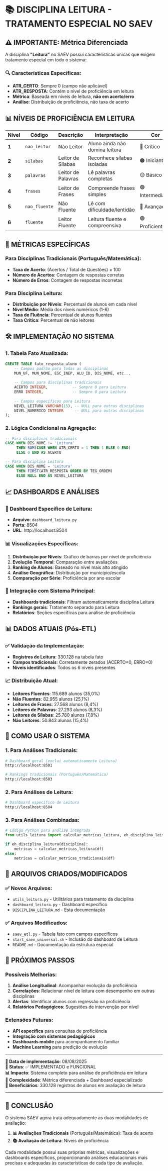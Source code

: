 # 📚 DISCIPLINA LEITURA - TRATAMENTO ESPECIAL NO SAEV

## ⚠️ **IMPORTANTE: Métrica Diferenciada**

A disciplina **"Leitura"** no SAEV possui características únicas que exigem tratamento especial em todo o sistema:

### 🔍 **Características Específicas:**

- **ATR_CERTO**: Sempre 0 (campo não aplicável)
- **ATR_RESPOSTA**: Contém o nível de proficiência em leitura
- **Métrica**: Baseada em níveis de leitura, **não em acerto/erro**
- **Análise**: Distribuição de proficiência, não taxa de acerto

## 📊 **NÍVEIS DE PROFICIÊNCIA EM LEITURA**

| **Nível** | **Código** | **Descrição** | **Interpretação** | **Cor** |
|-----------|------------|---------------|-------------------|---------|
| **1** | `nao_leitor` | Não Leitor | Aluno ainda não domina leitura | 🔴 Crítico |
| **2** | `silabas` | Leitor de Sílabas | Reconhece sílabas isoladas | 🟠 Iniciante |
| **3** | `palavras` | Leitor de Palavras | Lê palavras completas | 🟡 Básico |
| **4** | `frases` | Leitor de Frases | Compreende frases simples | 🟢 Intermediário |
| **5** | `nao_fluente` | Não Fluente | Lê com dificuldade/lentidão | 🔵 Avançado |
| **6** | `fluente` | Leitor Fluente | Leitura fluente e compreensiva | 🟣 Proficiente |

## 🎯 **MÉTRICAS ESPECÍFICAS**

### **Para Disciplinas Tradicionais (Português/Matemática):**
- **Taxa de Acerto**: (Acertos / Total de Questões) × 100
- **Número de Acertos**: Contagem de respostas corretas
- **Número de Erros**: Contagem de respostas incorretas

### **Para Disciplina Leitura:**
- **Distribuição por Níveis**: Percentual de alunos em cada nível
- **Nível Médio**: Média dos níveis numéricos (1-6)
- **Taxa de Fluência**: Percentual de alunos fluentes
- **Taxa Crítica**: Percentual de não leitores

## 🛠️ **IMPLEMENTAÇÃO NO SISTEMA**

### **1. Tabela Fato Atualizada:**
```sql
CREATE TABLE fato_resposta_aluno (
    -- Campos padrão para todas as disciplinas
    MUN_UF, MUN_NOME, ESC_INEP, ALU_ID, DIS_NOME, etc...
    
    -- Campos para disciplinas tradicionais
    ACERTO INTEGER,           -- Sempre 0 para Leitura
    ERRO INTEGER,             -- Sempre 0 para Leitura
    
    -- Campos específicos para Leitura
    NIVEL_LEITURA VARCHAR(15), -- NULL para outras disciplinas
    NIVEL_NUMERICO INTEGER     -- NULL para outras disciplinas
);
```

### **2. Lógica Condicional na Agregação:**
```sql
-- Para disciplinas tradicionais
CASE WHEN DIS_NOME != 'Leitura' 
     THEN SUM(CASE WHEN ATR_CERTO = 1 THEN 1 ELSE 0 END) 
     ELSE 0 END AS ACERTO

-- Para disciplina Leitura
CASE WHEN DIS_NOME = 'Leitura' 
     THEN FIRST(ATR_RESPOSTA ORDER BY TEG_ORDEM) 
     ELSE NULL END AS NIVEL_LEITURA
```

## 📈 **DASHBOARDS E ANÁLISES**

### **🎯 Dashboard Específico de Leitura:**
- **Arquivo**: `dashboard_leitura.py`
- **Porta**: 8504
- **URL**: http://localhost:8504

### **📊 Visualizações Específicas:**
1. **Distribuição por Níveis**: Gráfico de barras por nível de proficiência
2. **Evolução Temporal**: Comparação entre avaliações
3. **Ranking de Alunos**: Baseado no nível mais alto atingido
4. **Análise Geográfica**: Distribuição por município/escola
5. **Comparação por Série**: Proficiência por ano escolar

### **🔄 Integração com Sistema Principal:**
- **Dashboards tradicionais**: Filtram automaticamente disciplina Leitura
- **Rankings gerais**: Tratamento separado para Leitura
- **Relatórios**: Seções específicas para análise de proficiência

## 📊 **DADOS ATUAIS (Pós-ETL)**

### **✅ Validação da Implementação:**
- **Registros de Leitura**: 330.128 na tabela fato
- **Campos tradicionais**: Corretamente zerados (ACERTO=0, ERRO=0)
- **Níveis identificados**: Todos os 6 níveis presentes

### **📈 Distribuição Atual:**
- **Leitores Fluentes**: 115.689 alunos (35,0%)
- **Não Fluentes**: 82.955 alunos (25,1%)
- **Leitores de Frases**: 27.568 alunos (8,4%)
- **Leitores de Palavras**: 27.293 alunos (8,3%)
- **Leitores de Sílabas**: 25.780 alunos (7,8%)
- **Não Leitores**: 50.843 alunos (15,4%)

## 🎯 **COMO USAR O SISTEMA**

### **1. Para Análises Tradicionais:**
```bash
# Dashboard geral (exclui automaticamente Leitura)
http://localhost:8501

# Rankings tradicionais (Português/Matemática)
http://localhost:8503
```

### **2. Para Análises de Leitura:**
```bash
# Dashboard específico de Leitura
http://localhost:8504
```

### **3. Para Análises Combinadas:**
```python
# Código Python para análise integrada
from utils_leitura import calcular_metricas_leitura, eh_disciplina_leitura

if eh_disciplina_leitura(disciplina):
    metricas = calcular_metricas_leitura(df)
else:
    metricas = calcular_metricas_tradicionais(df)
```

## 📁 **ARQUIVOS CRIADOS/MODIFICADOS**

### **✅ Novos Arquivos:**
- `utils_leitura.py` - Utilitários para tratamento da disciplina
- `dashboard_leitura.py` - Dashboard específico
- `DISCIPLINA_LEITURA.md` - Esta documentação

### **✅ Arquivos Modificados:**
- `saev_etl.py` - Tabela fato com campos específicos
- `start_saev_universal.sh` - Inclusão do dashboard de Leitura
- `README.md` - Documentação da estrutura especial

## 🚀 **PRÓXIMOS PASSOS**

### **Possíveis Melhorias:**
1. **Análise Longitudinal**: Acompanhar evolução da proficiência
2. **Correlações**: Relacionar nível de leitura com desempenho em outras disciplinas
3. **Alertas**: Identificar alunos com regressão na proficiência
4. **Relatórios Pedagógicos**: Sugestões de intervenção por nível

### **Extensões Futuras:**
- **API específica** para consultas de proficiência
- **Integração com sistemas pedagógicos**
- **Dashboards mobile** para acompanhamento familiar
- **Machine Learning** para predição de evolução

---

**📅 Data de implementação**: 08/08/2025  
**🎯 Status**: ✅ IMPLEMENTADO e FUNCIONAL  
**📊 Impacto**: Sistema completo para análise de proficiência em leitura  
**🔧 Complexidade**: Métrica diferenciada + Dashboard especializado  
**👥 Beneficiários**: 330.128 registros de alunos em avaliação de leitura  

---

## 🎉 **CONCLUSÃO**

O sistema SAEV agora trata adequadamente as duas modalidades de avaliação:

1. **📊 Avaliações Tradicionais** (Português/Matemática): Taxa de acerto
2. **📚 Avaliação de Leitura**: Níveis de proficiência

Cada modalidade possui suas próprias métricas, visualizações e dashboards específicos, proporcionando análises educacionais mais precisas e adequadas às características de cada tipo de avaliação.
